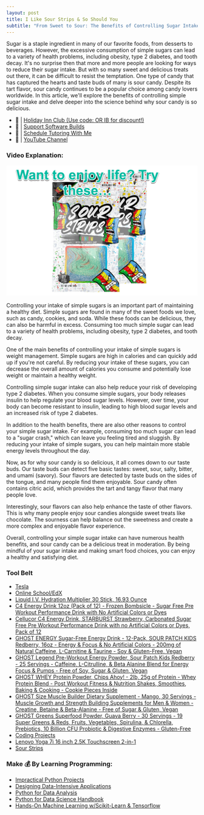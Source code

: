 ```yaml
---
layout: post
title: I Like Sour Strips & So Should You
subtitle: "From Sweet to Sour: The Benefits of Controlling Sugar Intake and the Science of Sour Candy Delight"
---
```


Sugar is a staple ingredient in many of our favorite foods, from desserts to beverages. However, the excessive consumption of simple sugars can lead to a variety of health problems, including obesity, type 2 diabetes, and tooth decay. It's no surprise then that more and more people are looking for ways to reduce their sugar intake. But with so many sweet and delicious treats out there, it can be difficult to resist the temptation. One type of candy that has captured the hearts and taste buds of many is sour candy. Despite its tart flavor, sour candy continues to be a popular choice among candy lovers worldwide. In this article, we'll explore the benefits of controlling simple sugar intake and delve deeper into the science behind why sour candy is so delicious.

- 🔗 | [Holiday Inn Club (Use code: OR IB for discount!)](https://holidayinnclub.com/)
- 🔗 | [Support Software Builds](https://www.buymeacoffee.com/kadad1312d)
- 🔗 | [Schedule Tutoring With Me](https://www.calendly.com/kadad1312)
- 🔗 | [YouTube Channel](https://www.youtube.com/@RealKhaledAdad)

### Video Explanation:

[![IMAGE_ALT](../img/sour_strips.png)](https://www.youtube.com/watch?v=LvDYgSWT8F0)

Controlling your intake of simple sugars is an important part of maintaining a healthy diet. Simple sugars are found in many of the sweet foods we love, such as candy, cookies, and soda. While these foods can be delicious, they can also be harmful in excess. Consuming too much simple sugar can lead to a variety of health problems, including obesity, type 2 diabetes, and tooth decay.

One of the main benefits of controlling your intake of simple sugars is weight management. Simple sugars are high in calories and can quickly add up if you're not careful. By reducing your intake of these sugars, you can decrease the overall amount of calories you consume and potentially lose weight or maintain a healthy weight.

Controlling simple sugar intake can also help reduce your risk of developing type 2 diabetes. When you consume simple sugars, your body releases insulin to help regulate your blood sugar levels. However, over time, your body can become resistant to insulin, leading to high blood sugar levels and an increased risk of type 2 diabetes.

In addition to the health benefits, there are also other reasons to control your simple sugar intake. For example, consuming too much sugar can lead to a "sugar crash," which can leave you feeling tired and sluggish. By reducing your intake of simple sugars, you can help maintain more stable energy levels throughout the day.

Now, as for why sour candy is so delicious, it all comes down to our taste buds. Our taste buds can detect five basic tastes: sweet, sour, salty, bitter, and umami (savory). Sour flavors are detected by taste buds on the sides of the tongue, and many people find them enjoyable. Sour candy often contains citric acid, which provides the tart and tangy flavor that many people love.

Interestingly, sour flavors can also help enhance the taste of other flavors. This is why many people enjoy sour candies alongside sweet treats like chocolate. The sourness can help balance out the sweetness and create a more complex and enjoyable flavor experience.

Overall, controlling your simple sugar intake can have numerous health benefits, and sour candy can be a delicious treat in moderation. By being mindful of your sugar intake and making smart food choices, you can enjoy a healthy and satisfying diet.

### Tool Belt
- [Tesla](https://ts.la/khaled835973)
- [Online School/EdX](https://www.edx.org/?utm_source=google&utm_campaign=18736834479&utm_medium=cpc&utm_term=edx&hsa_acc=7245054034&hsa_cam=18736834479&hsa_grp=140243978342&hsa_ad=631521652739&hsa_src=g&hsa_tgt=kwd-89882436&hsa_kw=edx&hsa_mt=e&hsa_net=adwords&hsa_ver=3&gclid=Cj0KCQiA0oagBhDHARIsAI-BbgfFSx9sQrdOhE0zshO9rXNE6ZsM_6g0CsF0uBeLd3GwriWBoJtxVXwaAqA2EALw_wcB)
- [Liquid I.V. Hydration Multiplier 30 Stick, 16.93 Ounce](https://amzn.to/3ZFDjDq)
- [C4 Energy Drink 12oz (Pack of 12) - Frozen Bombsicle - Sugar Free Pre Workout Performance Drink with No Artificial Colors or Dyes](https://amzn.to/3ZEVtFy)
- [Cellucor C4 Energy Drink, STARBURST Strawberry, Carbonated Sugar Free Pre Workout Performance Drink with no Artificial Colors or Dyes, Pack of 12](https://amzn.to/3y8KJ6m)
- [GHOST ENERGY Sugar-Free Energy Drink - 12-Pack, SOUR PATCH KIDS Redberry, 16oz - Energy & Focus & No Artificial Colors - 200mg of Natural Caffeine, L-Carnitine & Taurine - Soy & Gluten-Free, Vegan](https://amzn.to/3Jeaed7)
- [GHOST Legend Pre-Workout Energy Powder, Sour Patch Kids Redberry - 25 Servings - Caffeine, L-Citrulline, & Beta Alanine Blend for Energy Focus & Pumps - Free of Soy, Sugar & Gluten, Vegan](https://amzn.to/3SOshts)
- [GHOST WHEY Protein Powder, Chips Ahoy! - 2lb, 25g of Protein - Whey Protein Blend - ­Post Workout Fitness & Nutrition Shakes, Smoothies, Baking & Cooking - Cookie Pieces Inside](https://amzn.to/3y8rGtd)
- [GHOST Size Muscle Builder Dietary Supplement - Mango, 30 Servings - Muscle Growth and Strength Building Supplements for Men & Women - Creatine, Betaine & Beta-Alanine - Free of Sugar & Gluten, Vegan](https://amzn.to/3YkH8g8)
- [GHOST Greens Superfood Powder, Guava Berry - 30 Servings - 19 Super Greens & Reds, Fruits, Vegetables, Spirulina, & Chlorella, Prebiotics, 10 Billion CFU Probiotic & Digestive Enzymes - Gluten-Free](https://amzn.to/3J8I0PN)
- [Coding Projects](https://www.buymeacoffee.com/kadad1312d)
- [Lenovo Yoga 7i 16 inch 2.5K Touchscreen 2-in-1](https://amzn.to/41CfSfY)
- [Sour Strips](https://amzn.to/3EDWUM7)

### Make 💰 By Learning Programming:

- [Impractical Python Projects](https://amzn.to/3JpCpWH)
- [Designing Data-Intensive Applications](https://amzn.to/3Hgh5Sj)
- [Python for Data Analysis](https://amzn.to/3D0C8pl)
- [Python for Data Science Handbook](https://amzn.to/3XnZ1ez)
- [Hands-On Machine Learning w/Scikit-Learn & Tensorflow](https://amzn.to/3QTWoyt)

<br>